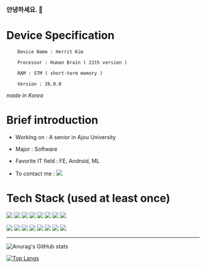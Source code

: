 ### 안녕하세요. 👋

<!--
**ekfaktldk11/ekfaktldk11** is a ✨ _special_ ✨ repository because its `README.md` (this file) appears on your GitHub profile.

Here are some ideas to get you started:

- 🔭 I’m currently working on ...
- 🌱 I’m currently learning ...
- 👯 I’m looking to collaborate on ...
- 🤔 I’m looking for help with ...
- 💬 Ask me about ...
- 📫 How to reach me: ...
- 😄 Pronouns: ...
- ⚡ Fun fact: ...
-->
# Device Specification

        Device Name : Herrit Kim

        Processor : Human Brain ( 21th version )

        RAM : STM ( short-term memory )

        Version : 26.0.0
        
*made in Korea*

# Brief introduction

- Working on : A senior in Ajou University 

- Major : Software

- Favorite IT field : FE, Android, ML

- To contact me :   <a href="mailto:ekfaktldk11@gmail.com" target="_blank"><img src="https://img.shields.io/badge/Gmail-EA4335?style=flat-square&logo=Gmail&logoColor=white"/></a>

# Tech Stack (used at least once)
<a href="https://ko.reactjs.org/" target="_blank"><img src="https://img.shields.io/badge/React-61DAFB?style=flat-square&logo=React&logoColor=white"/></a>  <a href="https://reactnative.dev/" target="_blank"><img src="https://img.shields.io/badge/ReactNative-61DAFB?style=flat-square&logo=React&logoColor=white"/></a>  <a href="https://developer.mozilla.org/ko/docs/Web/JavaScript" target="_blank"><img src="https://img.shields.io/badge/JavaScript-F7DF1E?style=flat-square&logo=Javascript&logoColor=white"/></a>  <a href="https://developer.mozilla.org/ko/docs/Web/CSS" target="_blank"><img src="https://img.shields.io/badge/CSS3-1572B6?style=flat-square&logo=CSS3&logoColor=white"/></a>  <a href="https://developer.mozilla.org/ko/docs/Web/HTML" target="_blank"><img src="https://img.shields.io/badge/HTML5-E34F26?style=flat-square&logo=HTML5&logoColor=white"/></a>  <a href="https://nodejs.org/ko/" target="_blank"><img src="https://img.shields.io/badge/NodeJs-339933?style=flat-square&logo=Node.js&logoColor=white"/></a>  <a href="https://expressjs.com/" target="_blank"><img src="https://img.shields.io/badge/ExpressJs-000000?style=flat-square&logo=Express&logoColor=white"/></a>  <a href="https://www.mongodb.com/" target="_blank"><img src="https://img.shields.io/badge/MongoDB-47A248?style=flat-square&logo=MongoDB&logoColor=white"/></a>  

<a href="https://www.python.org/" target="_blank"><img src="https://img.shields.io/badge/Python-3776AB?style=flat-square&logo=Python&logoColor=white"/></a>  <a href="https://www.qt.io/" target="_blank"><img src="https://img.shields.io/badge/PyQt5-41CD52?style=flat-square&logo=Qt&logoColor=white"/></a>  <a href="https://numpy.org/" target="_blank"><img src="https://img.shields.io/badge/Numpy-013243?style=flat-square&logo=Numpy&logoColor=white"/></a>  <a href="https://www.tensorflow.org/" target="_blank"><img src="https://img.shields.io/badge/TensorFlow-FF6F00?style=flat-square&logo=TensorFlow&logoColor=white"/></a>  <a href="https://www.java.com/" target="_blank"><img src="https://img.shields.io/badge/Java-007396?style=flat-square&logo=Java&logoColor=white"/></a> <a href="https://www.postgresql.org/" target="_blank"><img src="https://img.shields.io/badge/PostgreSQL-4169E1?style=flat-square&logo=PostgreSQL&logoColor=white"/></a>  <a href="" target="_blank"><img src="https://img.shields.io/badge/C-A8B9CC?style=flat-square&logo=C&logoColor=white"/></a>  <a href="" target="_blank"><img src="https://img.shields.io/badge/++-00599C?style=flat-square&logo=C&logoColor=white"/></a>  

-----------------------------------------------
![Anurag's GitHub stats](https://github-readme-stats.vercel.app/api?username=ekfaktldk11&show_icons=true&theme=react)

[![Top Langs](https://github-readme-stats.vercel.app/api/top-langs/?username=ekfaktldk11&layout=compact)](https://github.com/anuraghazra/github-readme-stats)
